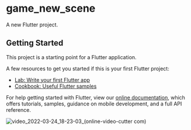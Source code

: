 # game_new_scene

A new Flutter project.

## Getting Started

This project is a starting point for a Flutter application.

A few resources to get you started if this is your first Flutter project:

- [Lab: Write your first Flutter app](https://flutter.dev/docs/get-started/codelab)
- [Cookbook: Useful Flutter samples](https://flutter.dev/docs/cookbook)

For help getting started with Flutter, view our
[online documentation](https://flutter.dev/docs), which offers tutorials,
samples, guidance on mobile development, and a full API reference.


![video_2022-03-24_18-23-03_(online-video-cutter com)](https://user-images.githubusercontent.com/13994582/159960568-8f443aca-7a57-4a01-ba22-3cafb8f8e272.gif)
